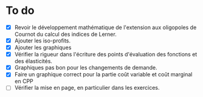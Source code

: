 # To do

- [x] Revoir le développement mathématique de l'extension aux oligopoles de Cournot du calcul des indices de Lerner.
- [x] Ajouter les  iso-profits.
- [x] Ajouter les graphiques
- [x] Vérifier la rigueur dans l'écriture des points d'évaluation des fonctions et des élasticités.
- [x] Graphiques pas bon pour les changements de demande.
- [x] Faire un graphique correct pour la partie coût variable et coût marginal en CPP
- [ ] Vérifier la mise en page, en particulier dans les exercices.